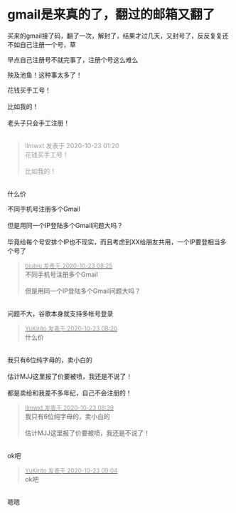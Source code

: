 # gmail是来真的了，翻过的邮箱又翻了


买来的gmail接了码，翻了一次，解封了，结果才过几天，又封号了，反反复复还不如自己注册一个号，草

早点自己注册号不就完事了，注册个号这么难么

殃及池鱼！这种事太多了！

花钱买手工号！<br />
<br />
比如我的！<br />
<br />
老头子只会手工注册！<br />
<br />
<img src="static/image/smiley/default/lol.gif" smilieid="12" border="0" alt="" /><img src="static/image/smiley/default/lol.gif" smilieid="12" border="0" alt="" /><img src="static/image/smiley/default/lol.gif" smilieid="12" border="0" alt="" />

<div class="quote"><blockquote><font color="#999999">llmwxt 发表于 2020-10-23 01:20</font><br />
<font color="#999999">花钱买手工号！<br />
<br />
比如我的！<br />
</font></blockquote></div><br />
什么价

不同手机号注册多个Gmail<br />
<br />
但是用同一个IP登陆多个Gmail问题大吗？<br />
<br />
毕竟给每个号安排个IP也不现实，而且考虑到XX给朋友共用，一个IP要登相当多个号了

<div class="quote"><blockquote><font size="2"><a href="https://www.hostloc.com/forum.php?mod=redirect&amp;goto=findpost&amp;pid=9339228&amp;ptid=757419" target="_blank"><font color="#999999">biubiu 发表于 2020-10-23 08:25</font></a></font><br />
不同手机号注册多个Gmail<br />
<br />
但是用同一个IP登陆多个Gmail问题大吗？</blockquote></div><br />
问题不大，谷歌本身就支持多帐号登录<img id="aimg_t797E" onclick="zoom(this, this.src, 0, 0, 0)" class="zoom" src="https://cdn.jsdelivr.net/gh/hishis/forum-master/public/images/patch.gif" onmouseover="img_onmouseoverfunc(this)" onload="thumbImg(this)" border="0" alt="" />

<div class="quote"><blockquote><font size="2"><a href="https://www.hostloc.com/forum.php?mod=redirect&amp;goto=findpost&amp;pid=9339219&amp;ptid=757419" target="_blank"><font color="#999999">YuKirito 发表于 2020-10-23 08:20</font></a></font><br />
什么价</blockquote></div><br />
我只有6位纯字母的，卖小白的<br />
<br />
估计MJJ这里报了价要被喷，我还是不说了！<br />
<br />
都是卖给和我差不多年纪，自己不会注册的！

<div class="quote"><blockquote><font size="2"><a href="https://www.hostloc.com/forum.php?mod=redirect&amp;goto=findpost&amp;pid=9339268&amp;ptid=757419" target="_blank"><font color="#999999">llmwxt 发表于 2020-10-23 08:39</font></a></font><br />
我只有6位纯字母的，卖小白的<br />
<br />
估计MJJ这里报了价要被喷，我还是不说了！</blockquote></div><br />
ok吧

<div class="quote"><blockquote><font size="2"><a href="https://www.hostloc.com/forum.php?mod=redirect&amp;goto=findpost&amp;pid=9339366&amp;ptid=757419" target="_blank"><font color="#999999">YuKirito 发表于 2020-10-23 09:04</font></a></font><br />
ok吧</blockquote></div><br />
嗯嗯
